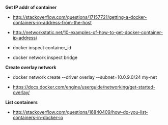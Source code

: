 **Get IP addr of container**

- http://stackoverflow.com/questions/17157721/getting-a-docker-containers-ip-address-from-the-host

- http://networkstatic.net/10-examples-of-how-to-get-docker-container-ip-address/

- docker inspect container_id

- docker network inspect bridge

**Create overlay network**

- docker network create --driver overlay --subnet=10.0.9.0/24 my-net

- https://docs.docker.com/engine/userguide/networking/get-started-overlay/

**List containers**

- http://stackoverflow.com/questions/16840409/how-do-you-list-containers-in-docker-io




